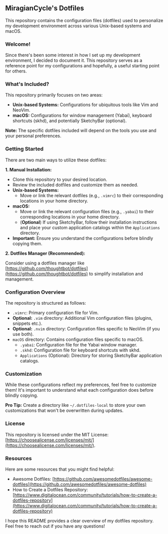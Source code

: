 ## MiragianCycle's Dotfiles

This repository contains the configuration files (dotfiles) used to personalize my development environment across various Unix-based systems and macOS. 

### Welcome!

Since there's been some interest in how I set up my development environment, I decided to document it. This repository serves as a reference point for my configurations and hopefully, a useful starting point for others.

### What's Included?

This repository primarily focuses on two areas:

* **Unix-based Systems:** Configurations for ubiquitous tools like Vim and NeoVim.
* **macOS:** Configurations for window management (Yabai), keyboard shortcuts (skhd), and potentially SketchyBar (optional).

**Note:** The specific dotfiles included will depend on the tools you use and your personal preferences.


### Getting Started

There are two main ways to utilize these dotfiles:

**1. Manual Installation:**

* Clone this repository to your desired location.
* Review the included dotfiles and customize them as needed.
*  **Unix-based Systems:**
    *  Move or link the relevant dotfiles (e.g., `.vimrc`) to their corresponding locations in your home directory.
*  **macOS:**
    *  Move or link the relevant configuration files (e.g., `.yabai`) to their corresponding locations in your home directory. 
    *  (**Optional**) If using SketchyBar, follow their installation instructions and place your custom application catalogs within the `Applications` directory. 
*  **Important:**  Ensure you understand the configurations before blindly copying them. 

**2. Dotfiles Manager (Recommended):**

Consider using a dotfiles manager like [https://github.com/thoughtbot/dotfiles](https://github.com/thoughtbot/dotfiles) to simplify installation and management. 


### Configuration Overview

The repository is structured as follows:

* `.vimrc`: Primary configuration file for Vim.
*  **Optional:** `.vim` directory: Additional Vim configuration files (plugins, snippets etc.).
*  **Optional:** `.nvim` directory: Configuration files specific to NeoVim (if you use both).
* `macOS` directory: Contains configuration files specific to macOS.
    * `.yabai`: Configuration file for the Yabai window manager.
    * `.skhd`: Configuration file for keyboard shortcuts with skhd.
    * `Applications` (Optional): Directory for storing SketchyBar application catalogs.


### Customization

While these configurations reflect my preferences, feel free to customize them! It's important to understand what each configuration does before blindly copying. 

**Pro Tip:** Create a directory like `~/.dotfiles-local` to store your own customizations that won't be overwritten during updates.


### License

This repository is licensed under the MIT License: [https://choosealicense.com/licenses/mit/](https://choosealicense.com/licenses/mit/). 

### Resources

Here are some resources that you might find helpful:

* Awesome Dotfiles: [https://github.com/awesomedotfiles/awesome-dotfiles](https://github.com/awesomedotfiles/awesome-dotfiles)
* How to Create a Dotfiles Repository: [https://www.digitalocean.com/community/tutorials/how-to-create-a-dotfiles-repository](https://www.digitalocean.com/community/tutorials/how-to-create-a-dotfiles-repository)


I hope this README provides a clear overview of my dotfiles repository. Feel free to reach out if you have any questions!

